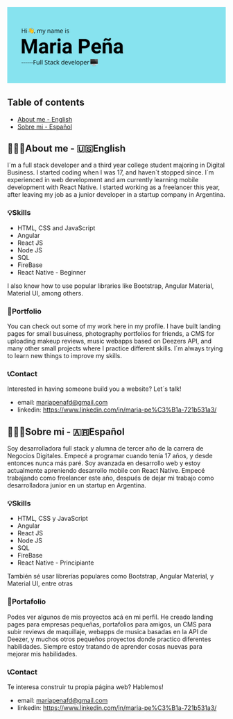 ![](./img/header.png)
## Table of contents
* [About me - English](#about-me---english)
* [Sobre mi - Español](#sobre-mi---español)
## 👩🏽‍💻About me - 🇺🇸English
I´m a full stack developer and a third year college student majoring in Digital Business. I started coding when I was 17, and haven´t stopped since. I´m experienced in web development and am currently learning mobile development with React Native. I started working as a freelancer this year, after leaving my job as a junior developer in a startup company in Argentina. 
### 💡Skills
- HTML, CSS and JavaScript 
- Angular
- React JS
- Node JS
- SQL
- FireBase
- React Native - Beginner

I also know how to use popular libraries like Bootstrap, Angular Material, Material UI, among others.

### 📕Portfolio
You can check out some of my work here in my profile. I have built landing pages for small busuiness, photography portfolios for friends, a CMS for uploading makeup reviews, music webapps based on Deezers API, and many other small projects where I practice different skills. I´m always trying to learn new things to improve my skills. 

### 📞Contact
Interested in having someone build you a website? Let´s talk!

- email: mariapenafd@gmail.com
- linkedin: https://www.linkedin.com/in/maria-pe%C3%B1a-721b531a3/

## 👩🏽‍💻Sobre mi - 🇦🇷Español
Soy desarrolladora full stack y alumna de tercer año de la carrera de Negocios Digitales. Empecé a programar cuando tenía 17 años, y desde entonces nunca más paré. Soy avanzada en desarrollo web y estoy actualmente apreniendo desarrollo mobile con React Native. Empecé trabajando como freelancer este año, después de dejar mi trabajo como desarrolladora junior en un startup en Argentina.
### 💡Skills
- HTML, CSS y JavaScript 
- Angular
- React JS
- Node JS
- SQL
- FireBase
- React Native - Principiante

También sé usar librerías populares como Bootstrap, Angular Material, y Material UI, entre otras

### 📕Portafolio
Podes ver algunos de mis proyectos acá en mi perfil. He creado landing pages para empresas pequeñas, portafolios para amigos, un CMS para subir reviews de maquillaje, webapps de musica basadas en la API de Deezer, y muchos otros pequeños proyectos donde practico diferentes habilidades. Siempre estoy tratando de aprender cosas nuevas para mejorar mis habilidades.

### 📞Contact
Te interesa construir tu propia página web? Hablemos!

- email: mariapenafd@gmail.com
- linkedin: https://www.linkedin.com/in/maria-pe%C3%B1a-721b531a3/



<!--
**mariapenaa/mariapenaa** is a ✨ _special_ ✨ repository because its `README.md` (this file) appears on your GitHub profile.

Here are some ideas to get you started:

- 🔭 I’m currently working on ...
- 🌱 I’m currently learning ...
- 👯 I’m looking to collaborate on ...
- 🤔 I’m looking for help with ...
- 💬 Ask me about ...
- 📫 How to reach me: ...
- 😄 Pronouns: ...
- ⚡ Fun fact: ...
-->
